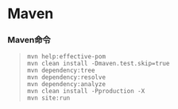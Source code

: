  # Maven
 
 ### Maven命令
 > `mvn help:effective-pom`  
 > `mvn clean install -Dmaven.test.skip=true`  
 > `mvn dependency:tree`   
 > `mvn dependency:resolve`  
 > `mvn dependency:analyze`  
 > `mvn clean install -Pproduction -X`  
 > `mvn site:run`  